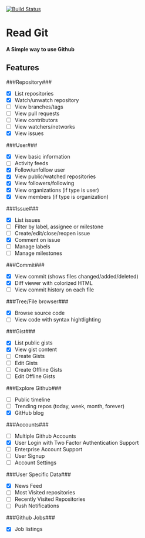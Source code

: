 [![Build Status](https://travis-ci.org/prijindal/readGit.svg?branch=master)](https://travis-ci.org/prijindal/readGit)

# Read Git
**A Simple way to use Github**

Features
-------------

###Repository###
- [x] List repositories
- [x] Watch/unwatch repository
- [ ] View branches/tags
- [ ] View pull requests
- [ ] View contributors
- [ ] View watchers/networks
- [x] View issues

###User###
- [x] View basic information
- [ ] Activity feeds
- [x] Follow/unfollow user
- [x] View public/watched repositories
- [x] View followers/following
- [x] View organizations (if type is user)
- [x] View members (if type is organization)

###Issue###
- [x] List issues
- [ ] Filter by label, assignee or milestone
- [ ] Create/edit/close/reopen issue
- [x] Comment on issue
- [ ] Manage labels
- [ ] Manage milestones

###Commit###
- [x] View commit (shows files changed/added/deleted)
- [x] Diff viewer with colorized HTML
- [ ] View commit history on each file

###Tree/File browser###
- [x] Browse source code
- [ ] View code with syntax hightlighting

###Gist###
- [x] List public gists
- [x] View gist content
- [ ] Create Gists
- [ ] Edit Gists
- [ ] Create Offline Gists
- [ ] Edit Offline Gists

###Explore Github###
- [ ] Public timeline
- [ ] Trending repos (today, week, month, forever)
- [x] GitHub blog

###Accounts###
- [ ] Multiple Github Accounts
- [x] User Login with Two Factor Authentication Support
- [ ] Enterprise Account Support
- [ ] User Signup
- [ ] Account Settings

###User Specific Data###
- [x] News Feed
- [ ] Most Visited repositories
- [ ] Recently Visited Repositories
- [ ] Push Notifications

###Github Jobs###
- [x] Job listings
